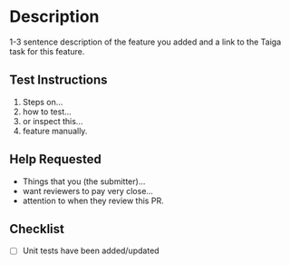 # Description

1-3 sentence description of the feature you added and a link to the Taiga task for this feature.

## Test Instructions

1. Steps on...
1. how to test...
1. or inspect this...
1. feature manually.

## Help Requested

- Things that you (the submitter)...
- want reviewers to pay very close...
- attention to when they review this PR.

## Checklist
- [ ] Unit tests have been added/updated
